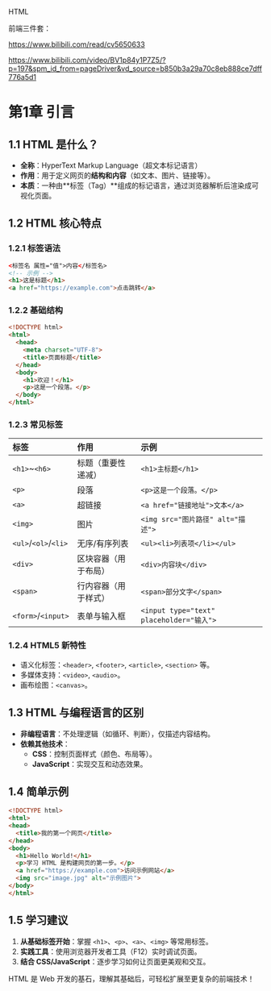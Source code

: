 HTML

前端三件套：

https://www.bilibili.com/read/cv5650633

https://www.bilibili.com/video/BV1p84y1P7Z5/?p=197&spm_id_from=pageDriver&vd_source=b850b3a29a70c8eb888ce7dff776a5d1

# 第1章 引言

## 1.1 HTML 是什么？

- **全称**：HyperText Markup Language（超文本标记语言）
- **作用**：用于定义网页的**结构和内容**（如文本、图片、链接等）。
- **本质**：一种由**标签（Tag）**组成的标记语言，通过浏览器解析后渲染成可视化页面。

## 1.2 HTML 核心特点

### 1.2.1 标签语法

   ```html
   <标签名 属性="值">内容</标签名>
   <!-- 示例 -->
   <h1>这是标题</h1>
   <a href="https://example.com">点击跳转</a>
   ```

### 1.2.2 基础结构

   ```html
   <!DOCTYPE html>
   <html>
     <head>
       <meta charset="UTF-8">
       <title>页面标题</title>
     </head>
     <body>
       <h1>欢迎！</h1>
       <p>这是一个段落。</p>
     </body>
   </html>
   ```

### 1.2.3 常见标签

   | 标签                 | 作用                 | 示例                                     |
   | :------------------- | :------------------- | :--------------------------------------- |
   | `<h1>`~`<h6>`        | 标题（重要性递减）   | `<h1>主标题</h1>`                        |
   | `<p>`                | 段落                 | `<p>这是一个段落。</p>`                  |
   | `<a>`                | 超链接               | `<a href="链接地址">文本</a>`            |
   | `<img>`              | 图片                 | `<img src="图片路径" alt="描述">`        |
   | `<ul>`/`<ol>`/`<li>` | 无序/有序列表        | `<ul><li>列表项</li></ul>`               |
   | `<div>`              | 区块容器（用于布局） | `<div>内容块</div>`                      |
   | `<span>`             | 行内容器（用于样式） | `<span>部分文字</span>`                  |
   | `<form>`/`<input>`   | 表单与输入框         | `<input type="text" placeholder="输入">` |

### 1.2.4 HTML5 新特性

   - 语义化标签：`<header>`, `<footer>`, `<article>`, `<section>` 等。
   - 多媒体支持：`<video>`, `<audio>`。
   - 画布绘图：`<canvas>`。

## 1.3 HTML 与编程语言的区别

- **非编程语言**：不处理逻辑（如循环、判断），仅描述内容结构。
- **依赖其他技术**：
  - **CSS**：控制页面样式（颜色、布局等）。
  - **JavaScript**：实现交互和动态效果。

## 1.4 简单示例

```html
<!DOCTYPE html>
<html>
<head>
  <title>我的第一个网页</title>
</head>
<body>
  <h1>Hello World!</h1>
  <p>学习 HTML 是构建网页的第一步。</p>
  <a href="https://example.com">访问示例网站</a>
  <img src="image.jpg" alt="示例图片">
</body>
</html>
```

## 1.5 学习建议

1. **从基础标签开始**：掌握 `<h1>`、`<p>`、`<a>`、`<img>` 等常用标签。
2. **实践工具**：使用浏览器开发者工具（F12）实时调试页面。
3. **结合 CSS/JavaScript**：逐步学习如何让页面更美观和交互。

HTML 是 Web 开发的基石，理解其基础后，可轻松扩展至更复杂的前端技术！